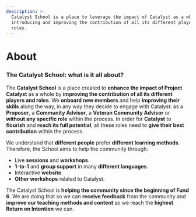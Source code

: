 ```yaml
---
description: >-
  Catalyst School is a place to leverage the impact of Catalyst as a whole by
  introducing and improving the contribution of all its different players and
  roles.
---
```


# About

### **The Catalyst School: what is it all about?**

The **Catalyst School** is a place created to **enhance the impact of Project Catalyst** as a whole by **improving the contribution of all its different players and roles**. We **onboard new members** and help **improving their skills** along the way, in any way they decide to engage with Catalyst: as a **Proposer**, a **Community Advisor**, a **Veteran Community Advisor** or **without any specific role** within the process. In order for **Catalyst** to **flourish** and **reach its full potential**, all these roles need to **give their best contribution** within the process.

We understand that **different people** prefer **different learning methods**. Therefore, the School aims to help the community through:

* Live **sessions** and **workshops**.
* **1-to-1** and **group support** in many **different languages**.
* Interactive **website**.
* **Other workshops** related to Catalyst.

The Catalyst School is **helping the community since the beginning of Fund 6**. We are doing that so we can **receive feedback** from the community and **improve our teaching methods and content** so we reach the **highest Return on Intention** we can.
